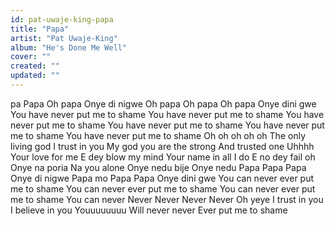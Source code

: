 ```yaml
---
id: pat-uwaje-king-papa
title: "Papa"
artist: "Pat Uwaje-King"
album: "He's Done Me Well"
cover: ""
created: ""
updated: ""
---
```


pa
Papa
Oh papa
Onye di nigwe
Oh papa
Oh papa
Oh papa
Onye dini gwe
You have never put me to shame
You have never put me to shame
You have never put me to shame
You have never put me to shame
You have never put me to shame
You have never put me to shame
Oh oh oh oh oh
The only living god
I trust in you
My god you are the strong
And trusted one
Uhhhh
Your love for me
E dey blow my mind
Your name in all I do
E no dey fail oh
Onye na poria
Na you alone
Onye nedu bije
Onye nedu
Papa
Papa
Papa
Onye di nigwe
Papa mo
Papa
Papa
Onye dini gwe
You can never ever put me to shame
You can never ever put me to shame
You can never ever put me to shame
You can never
Never
Never
Never
Never
Oh yeye
I trust in you
I believe in you
Youuuuuuuu
Will never never
Ever put me to shame